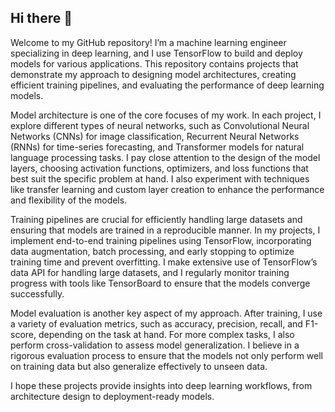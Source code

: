 ## Hi there 👋

Welcome to my GitHub repository! I’m a machine learning engineer specializing in deep learning, and I use TensorFlow to build and deploy models for various applications. This repository contains projects that demonstrate my approach to designing model architectures, creating efficient training pipelines, and evaluating the performance of deep learning models.

Model architecture is one of the core focuses of my work. In each project, I explore different types of neural networks, such as Convolutional Neural Networks (CNNs) for image classification, Recurrent Neural Networks (RNNs) for time-series forecasting, and Transformer models for natural language processing tasks. I pay close attention to the design of the model layers, choosing activation functions, optimizers, and loss functions that best suit the specific problem at hand. I also experiment with techniques like transfer learning and custom layer creation to enhance the performance and flexibility of the models.

Training pipelines are crucial for efficiently handling large datasets and ensuring that models are trained in a reproducible manner. In my projects, I implement end-to-end training pipelines using TensorFlow, incorporating data augmentation, batch processing, and early stopping to optimize training time and prevent overfitting. I make extensive use of TensorFlow’s data API for handling large datasets, and I regularly monitor training progress with tools like TensorBoard to ensure that the models converge successfully.

Model evaluation is another key aspect of my approach. After training, I use a variety of evaluation metrics, such as accuracy, precision, recall, and F1-score, depending on the task at hand. For more complex tasks, I also perform cross-validation to assess model generalization. I believe in a rigorous evaluation process to ensure that the models not only perform well on training data but also generalize effectively to unseen data.

I hope these projects provide insights into deep learning workflows, from architecture design to deployment-ready models.
